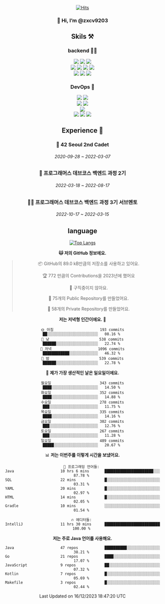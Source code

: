 <div align="center">

[![Hits](https://hits.seeyoufarm.com/api/count/incr/badge.svg?url=https%3A%2F%2Fgithub.com%2Fzxcv9203%2Fhit-counter&count_bg=%23FF7272&title_bg=%23324C2E&icon=codeigniter.svg&icon_color=%23DD5B5B&title=%EB%B0%A9%EB%AC%B8%EC%9E%90&edge_flat=false)](https://hits.seeyoufarm.com)
  
### 👋 Hi, I’m @zxcv9203

## Skils ⚒️
### backend 🧑‍💻
  
<img src="https://img.shields.io/badge/Java-FF6600?style=flat-square&logo=buymeacoffee&logoColor=white"/>
<img src="https://img.shields.io/badge/Go-0099FF?style=flat-square&logo=go&logoColor=white"/>
<img src="https://img.shields.io/badge/Kotlin-7F52FF?style=flat-square&logo=kotlin&logoColor=white"/>
  
  
<br />
  
<img src="https://img.shields.io/badge/Spring-339933?style=flat-square&logo=Spring&logoColor=white"/>
<img src="https://img.shields.io/badge/Spring Boot-339933?style=flat-square&logo=Spring Boot&logoColor=white"/>
<img src="https://img.shields.io/badge/Spring Security-339933?style=flat-square&logo=Spring Security&logoColor=white"/>
  
<img src="https://img.shields.io/badge/Spring Data JPA-339933?style=flat-square&logo=Hibernate&logoColor=white"/>

<br />
  
  <img src="https://img.shields.io/badge/mysql-0099FF?style=flat-square&logo=mysql&logoColor=white"/>
  <img src="https://img.shields.io/badge/mariadb-0099FF?style=flat-square&logo=mariadb&logoColor=white"/>
  <img src="https://img.shields.io/badge/mongoDB-47A248?style=flat-square&logo=mongodb&logoColor=white"/>
  
  
### DevOps 🚀
  
  <img src="https://img.shields.io/badge/docker-2496ED?style=flat-square&logo=docker&logoColor=white"/>
  <img src="https://img.shields.io/badge/kubernetes-326CE5?style=flat-square&logo=kubernetes&logoColor=white"/>
  
  <br />
  
  <img src="https://img.shields.io/badge/Github Actions-2088FF?style=flat-square&logo=githubactions&logoColor=white"/>
  <img src="https://img.shields.io/badge/Jenkins-D24939?style=flat-square&logo=jenkins&logoColor=white"/>
  
  
  <br />
  <img src="https://img.shields.io/badge/terraform-7B42BC?style=flat-square&logo=terraform&logoColor=white"/>
  
  <br />
  <img src="https://img.shields.io/badge/Amazon AWS-232F3E?style=flat-square&logo=Amazon AWS&logoColor=white"/>

  <img src="https://img.shields.io/badge/GCP-4285F4?style=flat-square&logo=googlecloud&logoColor=white"/>
  <img src="https://img.shields.io/badge/NCP-03C75A?style=flat-square&logo=naver&logoColor=white"/>
  
  
  
## Experience 🏃
  
### 🏫 42 Seoul 2nd Cadet
  ###### 2020-09-28 ~ 2022-03-07
  
### 🏫 프로그래머스 데브코스 백엔드 과정 2기 
  ###### 2022-03-18 ~ 2022-08-17
  
### 🧑‍🏫 프로그래머스 데브코스 백엔드 과정 3기 서브멘토 
  ###### 2022-10-17 ~ 2022-03-15

## language

[![Top Langs](https://github-readme-stats.vercel.app/api/top-langs/?username=zxcv9203&hide=html&exclude_repo=zxcv9203.github.io,golB&theme=grate-gatsby)](https://github.com/zxcv9203/github-readme-stats)
  
<!--START_SECTION:waka-->
**🐱 저의 GitHub 정보에요.** 

> 📦 GitHub의 89.0 kB만큼의 저장소를 사용하고 있어요. 
 > 
> 🏆 772 만큼의 Contributions을 2023년에 했어요
 > 
> 🚫 구직중이지 않아요.
 > 
> 📜 75개의 Public Repository를 만들었어요. 
 > 
> 🔑 58개의 Private Repository를 만들었어요. 
 > 
**저는 저녁형 인간이에요. 🦉** 

```text
🌞 아침                     193 commits         ██░░░░░░░░░░░░░░░░░░░░░░░   08.16 % 
🌆 낮　                     538 commits         ██████░░░░░░░░░░░░░░░░░░░   22.74 % 
🌃 저녁                     1096 commits        ████████████░░░░░░░░░░░░░   46.32 % 
🌙 밤　                     539 commits         ██████░░░░░░░░░░░░░░░░░░░   22.78 % 
```
📅 **제가 가장 생산적인 날은 일요일이에요.** 

```text
월요일                      343 commits         ████░░░░░░░░░░░░░░░░░░░░░   14.50 % 
화요일                      352 commits         ████░░░░░░░░░░░░░░░░░░░░░   14.88 % 
수요일                      278 commits         ███░░░░░░░░░░░░░░░░░░░░░░   11.75 % 
목요일                      335 commits         ████░░░░░░░░░░░░░░░░░░░░░   14.16 % 
금요일                      302 commits         ███░░░░░░░░░░░░░░░░░░░░░░   12.76 % 
토요일                      267 commits         ███░░░░░░░░░░░░░░░░░░░░░░   11.28 % 
일요일                      489 commits         █████░░░░░░░░░░░░░░░░░░░░   20.67 % 
```


📊 **저는 이번주를 이렇게 시간을 보냈어요.** 

```text
💬 프로그래밍 언어들: 
Java                     10 hrs 6 mins       ██████████████████████░░░   87.78 % 
SQL                      22 mins             █░░░░░░░░░░░░░░░░░░░░░░░░   03.31 % 
YAML                     20 mins             █░░░░░░░░░░░░░░░░░░░░░░░░   02.97 % 
HTML                     14 mins             █░░░░░░░░░░░░░░░░░░░░░░░░   02.05 % 
Gradle                   10 mins             ░░░░░░░░░░░░░░░░░░░░░░░░░   01.54 % 

🔥 에디터들: 
IntelliJ                 11 hrs 30 mins      █████████████████████████   100.00 % 
```

**저는 주로 Java 언어를 사용해요.** 

```text
Java                     47 repos            ██████████░░░░░░░░░░░░░░░   38.21 % 
Go                       21 repos            ████░░░░░░░░░░░░░░░░░░░░░   17.07 % 
JavaScript               9 repos             ██░░░░░░░░░░░░░░░░░░░░░░░   07.32 % 
Kotlin                   7 repos             █░░░░░░░░░░░░░░░░░░░░░░░░   05.69 % 
Makefile                 3 repos             █░░░░░░░░░░░░░░░░░░░░░░░░   02.44 % 
```




 Last Updated on 16/12/2023 18:47:20 UTC
<!--END_SECTION:waka-->
  
</div>

